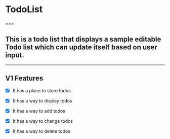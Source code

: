 # TodoList
===
## This is a todo list that displays a sample editable Todo list which can update itself based on user input.
---
## V1 Features
- [x] It has a place to store todos
- [x] It has a way to display todos
- [x] It has a way to add todos
- [x] It has a way to change todos
- [x] It has a way to delete todos

